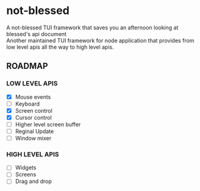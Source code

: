 # not-blessed

A not-blessed TUI framework that saves you an afternoon looking at blessed's api document  
Another maintained TUI framework for node application that provides from low level apis all the way to high level apis.

## ROADMAP

### LOW LEVEL APIS

- [x] Mouse events
- [ ] Keyboard
- [x] Screen control
- [x] Cursor control
- [ ] Higher level screen buffer
- [ ] Reginal Update
- [ ] Window mixer

### HIGH LEVEL APIS

- [ ] Widgets
- [ ] Screens
- [ ] Drag and drop
